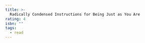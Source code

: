 ```yaml
---
title: >-
  Radically Condensed Instructions for Being Just as You Are
rating: 4
isbn: ""
tags:
  - read
---
```


